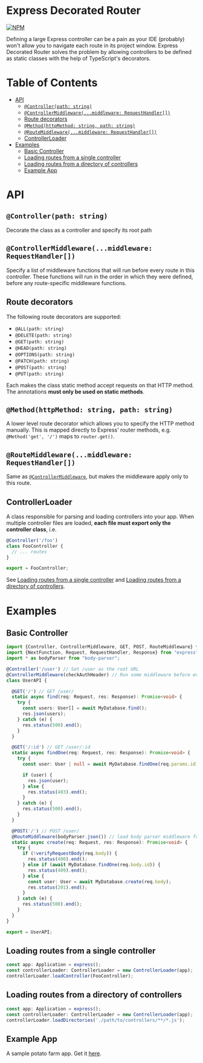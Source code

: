 # Express Decorated Router

[![NPM](https://nodei.co/npm/express-decorated-router.png?compact=true)](https://www.npmjs.com/package/express-decorated-router)

Defining a large Express controller can be a pain as your IDE (probably)
won't allow you to navigate each route in its project window. Express
Decorated Router solves the problem by allowing controllers to be defined
as static classes with the help of TypeScript's decorators.

# Table of Contents

<!-- START doctoc generated TOC please keep comment here to allow auto update -->
<!-- DON'T EDIT THIS SECTION, INSTEAD RE-RUN doctoc TO UPDATE -->


- [API](#api)
  - [`@Controller(path: string)`](#controllerpath-string)
  - [`@ControllerMiddleware(...middleware: RequestHandler[])`](#controllermiddlewaremiddleware-requesthandler)
  - [Route decorators](#route-decorators)
  - [`@Method(httpMethod: string, path: string)`](#methodhttpmethod-string-path-string)
  - [`@RouteMiddleware(...middleware: RequestHandler[])`](#routemiddlewaremiddleware-requesthandler)
  - [ControllerLoader](#controllerloader)
- [Examples](#examples)
  - [Basic Controller](#basic-controller)
  - [Loading routes from a single controller](#loading-routes-from-a-single-controller)
  - [Loading routes from a directory of controllers](#loading-routes-from-a-directory-of-controllers)
  - [Example App](#example-app)

<!-- END doctoc generated TOC please keep comment here to allow auto update -->

# API

## `@Controller(path: string)`

Decorate the class as a controller and specify its root path

## `@ControllerMiddleware(...middleware: RequestHandler[])`

Specify a list of middleware functions that will run before every route
in this controller. These functions will run in the order in which they
were defined, before any route-specific middleware functions.

## Route decorators

The following route decorators are supported:

* `@ALL(path: string)`
* `@DELETE(path: string)`
* `@GET(path: string)`
* `@HEAD(path: string)`
* `@OPTIONS(path: string)`
* `@PATCH(path: string)`
* `@POST(path: string)`
* `@PUT(path: string)`

Each makes the class static method accept requests on that HTTP method.
The annotations **must only be used on static methods**.

## `@Method(httpMethod: string, path: string)`

A lower level route decorator which allows you to specify the HTTP
method manually. This is mapped directly to Express' router methods,
e.g. `@Method('get', '/')` maps to `router.get()`.

## `@RouteMiddleware(...middleware: RequestHandler[])`

Same as [`@ControllerMiddleware`](#controllermiddlewaremiddleware-requesthandler),
but makes the middleware apply only to this route.

## ControllerLoader

A class responsible for parsing and loading controllers into your app.
When multiple controller files are loaded, **each file must export only
the controller class**, i.e.

```typescript
@Controller('/foo')
class FooController {
  // ... routes
}

export = FooController;
```

See [Loading routes from a single controller](#loading-routes-from-a-single-controller)
and [Loading routes from a directory of controllers](#loading-routes-from-a-directory-of-controllers).


# Examples

## Basic Controller

```typescript
import {Controller, ControllerMiddleware, GET, POST, RouteMiddleware} from "express-decorated-router/dist";
import {NextFunction, Request, RequestHandler, Response} from "express";
import * as bodyParser from "body-parser";

@Controller('/user') // Set /user as the root URL
@ControllerMiddleware(checkAuthHeader) // Run some middleware before every route
class UserAPI {

  @GET('/') // GET /user/
  static async find(req: Request, res: Response): Promise<void> {
    try {
      const users: User[] = await MyDatabase.find();
      res.json(users);
    } catch (e) {
      res.status(500).end();
    }
  }

  @GET('/:id') // GET /user/:id
  static async findOne(req: Request, res: Response): Promise<void> {
    try {
      const user: User | null = await MyDatabase.findOne(req.params.id);

      if (user) {
        res.json(user);
      } else {
        res.status(403).end();
      }
    } catch (e) {
      res.status(500).end();
    }
  }

  @POST('/') // POST /user/
  @RouteMiddleware(bodyParser.json()) // load body parser middleware for this route only
  static async create(req: Request, res: Response): Promise<void> {
    try {
      if (!verifyRequestBody(req.body)) {
        res.status(400).end();
      } else if (await MyDatabase.findOne(req.body.id)) {
        res.status(409).end();
      } else {
        const user: User = await MyDatabase.create(req.body);
        res.status(201).end();
      }
    } catch (e) {
      res.status(500).end();
    }
  }
}

export = UserAPI;
```

## Loading routes from a single controller

```typescript
const app: Application = express();
const controllerLoader: ControllerLoader = new ControllerLoader(app);
controllerLoader.loadController(FooController);
```

## Loading routes from a directory of controllers

```typescript
const app: Application = express();
const controllerLoader: ControllerLoader = new ControllerLoader(app);
controllerLoader.loadDirectories('./path/to/controllers/**/*.js');
```

## Example App

A sample potato farm app. Get it [here](https://github.com/Alorel/express-decorated-router/tree/master/example).